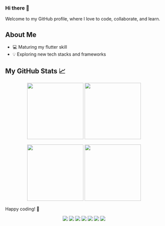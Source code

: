 ### Hi there 👋
Welcome to my GitHub profile, where I love to code, collaborate, and learn.

## About Me
- 💻 Maturing my flutter skill
- 💡 Exploring new tech stacks and frameworks

## My GitHub Stats 📈
<p align="center">
  <img height="180em" src="https://github-readme-stats-eight-theta.vercel.app/api?username=muzalee&show_icons=true&theme=dracula&include_all_commits=true&count_private=true&hide_border=true&custom_title=I+Code,+Therefore+I+Am"/>
  <img height="180em" src="https://github-readme-streak-stats.herokuapp.com/?user=muzalee&theme=dracula&hide_border=true"/>  
</p>

<p align="center">
  <img height="180em" src="https://github-readme-stats.vercel.app/api/top-langs/?username=muzalee&size_weight=0.5&count_weight=0.5&layout=compact&hide_border=true&theme=dracula"/>
  <img height="180em" src="https://github-profile-trophy.vercel.app/?username=muzalee&theme=nord&no-frame=false&no-bg=false&margin-w=15&margin-h=15&column=6"/>  
</p>

Happy coding! 🚀

<p align="center">
  <a target="_blank" href="https://linkedin.com/in/muzallyefah"><img src="https://img.shields.io/badge/-Muzallyefah%20Fadli-4E5A66?style=flat&logo=Linkedin&logoColor=white"/></a>
  <a target="_blank" href="mailto:muzallyefah@gmail.com"><img src="https://img.shields.io/badge/-eMail-4E5A66?style=flat&logo=Gmail&logoColor=white"/></a>
  <a target="_blank" href="https://leetcode.com/muzalee"><img src="https://img.shields.io/badge/-Leetcode-4E5A66?style=flat&logo=Leetcode&logoColor=white"/></a>
  <a target="_blank" href="https://lablab.ai/u/@muzalee332"><img src="https://img.shields.io/badge/-LabLab.ai-4E5A66?style=flat&logo=joomla&logoColor=white"/></a>
  <a target="_blank" href="https://codepen.io/muzalee"><img src="https://img.shields.io/badge/-CodePen-4E5A66?style=flat&logo=codepen&logoColor=white"/></a>
  <a target="_blank" href="https://www.w3profile.com/muzalee"><img src="https://img.shields.io/badge/-w3school-4E5A66?style=flat&logo=webtrees&logoColor=white"/></a>
  <a target="_blank" href="https://www.freecodecamp.org/muzalee"><img src="https://img.shields.io/badge/-freeCodeCamp-4E5A66?style=flat&logo=freecodecamp&logoColor=white"/></a>
</p>
